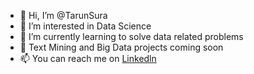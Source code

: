 - 👋 Hi, I’m @TarunSura
- 👀 I’m interested in Data Science
- 🌱 I’m currently learning to solve data related problems
- 👀 Text Mining and Big Data projects coming soon
- 📫 You can reach me on [Linkedln](https://www.linkedin.com/in/tarun-sura-01a081164/)

<!---
Tarun-Sura/Tarun-Sura is a ✨ special ✨ repository because its `README.md` (this file) appears on your GitHub profile.
You can click the Preview link to take a look at your changes.
--->
